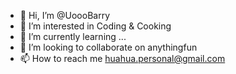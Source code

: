 - 👋 Hi, I’m @UoooBarry
- 👀 I’m interested in Coding & Cooking
- 🌱 I’m currently learning ...
- 💞️ I’m looking to collaborate on anythingfun
- 📫 How to reach me huahua.personal@gmail.com

<!---
UoooBarry/UoooBarry is a ✨ special ✨ repository because its `README.md` (this file) appears on your GitHub profile.
You can click the Preview link to take a look at your changes.
--->
